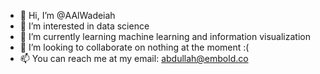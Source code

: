 - 👋 Hi, I’m @AAlWadeiah
- 👀 I’m interested in data science 
- 🌱 I’m currently learning machine learning and information visualization
- 💞️ I’m looking to collaborate on nothing at the moment :(
- 📫 You can reach me at my email: abdullah@embold.co

<!---
AAlWadeiah/AAlWadeiah is a ✨ special ✨ repository because its `README.md` (this file) appears on your GitHub profile.
You can click the Preview link to take a look at your changes.
--->
